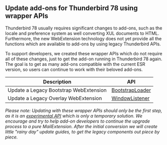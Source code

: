 ## Update add-ons for Thunderbird 78 using wrapper APIs

Thunderbird 78 usually requires significant changes to add-ons, such as the locale and preference system as well converting XUL documents to HTML. Furthermore, the new WebExtension technology does not yet provide all the functions which are available to add-ons by using legacy Thunderbird APIs.

To support developers, we created these wrapper APIs which do not require all of these changes, just to get the add-on running in Thunderbird 78 again. The goal is to get as many add-ons compatible with the current ESR version, so users can continue to work with their beloved add-ons.

| Description     | API |
| --------------------------------------- | ----------- |
| Update a Legacy Bootstrap WebExtension  | [BootstrapLoader](https://github.com/thundernest/addon-developer-support/wiki/Using-the-BootstrapLoader-API-to-convert-a-Legacy-Bootstrap-WebExtension-into-a-MailExtension-for-Thunderbird-78)      |
| Update a Legacy Overlay WebExtension    | [WindowListener](https://github.com/thundernest/addon-developer-support/wiki/Using-the-WindowListener-API-to-convert-a-Legacy-Overlay-WebExtension-into-a-MailExtension-for-Thunderbird-78)           |  

_Please note: Updating with these wrapper APIs should only be the first step, as it is an [experimental API](https://thunderbird-webextensions.readthedocs.io/en/latest/how-to/experiments.html) which is only a temporary solution. We encourage and try to help add-on developers to continue the upgrade process to a pure MailExtension. After the initial conversion we will create little "rainy day" update guides, to get the legacy components out piece by piece._

